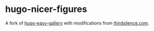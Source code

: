 # hugo-nicer-figures

A fork of [hugo-easy-gallery](https://github.com/liwenyip/hugo-easy-gallery/) with modifications from [thirdsilence.com](https://thirdsilence.com).
